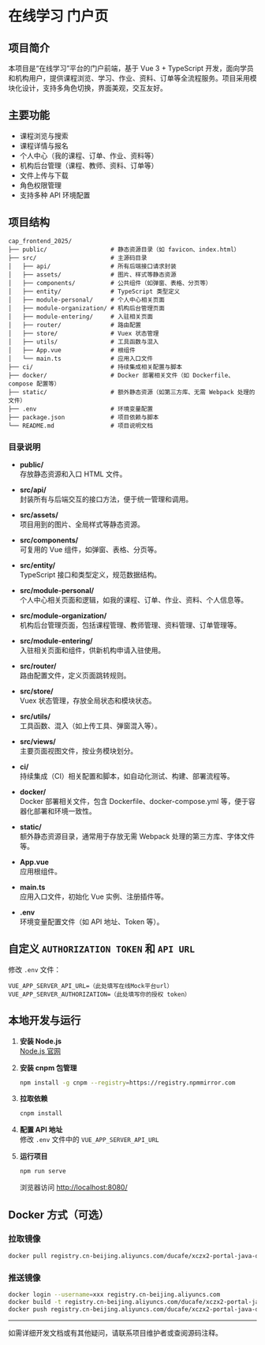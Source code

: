 # 在线学习 门户页

## 项目简介

本项目是“在线学习”平台的门户前端，基于 Vue 3 + TypeScript 开发，面向学员和机构用户，提供课程浏览、学习、作业、资料、订单等全流程服务。项目采用模块化设计，支持多角色切换，界面美观，交互友好。

## 主要功能

- 课程浏览与搜索
- 课程详情与报名
- 个人中心（我的课程、订单、作业、资料等）
- 机构后台管理（课程、教师、资料、订单等）
- 文件上传与下载
- 角色权限管理
- 支持多种 API 环境配置

## 项目结构

```
cap_frontend_2025/
├── public/                  # 静态资源目录（如 favicon、index.html）
├── src/                     # 主源码目录
│   ├── api/                 # 所有后端接口请求封装
│   ├── assets/              # 图片、样式等静态资源
│   ├── components/          # 公共组件（如弹窗、表格、分页等）
│   ├── entity/              # TypeScript 类型定义
│   ├── module-personal/     # 个人中心相关页面
│   ├── module-organization/ # 机构后台管理页面
│   ├── module-entering/     # 入驻相关页面
│   ├── router/              # 路由配置
│   ├── store/               # Vuex 状态管理
│   ├── utils/               # 工具函数与混入
│   ├── App.vue              # 根组件
│   └── main.ts              # 应用入口文件
├── ci/                      # 持续集成相关配置与脚本
├── docker/                  # Docker 部署相关文件（如 Dockerfile、compose 配置等）
├── static/                  # 额外静态资源（如第三方库、无需 Webpack 处理的文件）
├── .env                     # 环境变量配置
├── package.json             # 项目依赖与脚本
└── README.md                # 项目说明文档
```

### 目录说明

- **public/**  
  存放静态资源和入口 HTML 文件。

- **src/api/**  
  封装所有与后端交互的接口方法，便于统一管理和调用。

- **src/assets/**  
  项目用到的图片、全局样式等静态资源。

- **src/components/**  
  可复用的 Vue 组件，如弹窗、表格、分页等。

- **src/entity/**  
  TypeScript 接口和类型定义，规范数据结构。

- **src/module-personal/**  
  个人中心相关页面和逻辑，如我的课程、订单、作业、资料、个人信息等。

- **src/module-organization/**  
  机构后台管理页面，包括课程管理、教师管理、资料管理、订单管理等。

- **src/module-entering/**  
  入驻相关页面和组件，供新机构申请入驻使用。

- **src/router/**  
  路由配置文件，定义页面跳转规则。

- **src/store/**  
  Vuex 状态管理，存放全局状态和模块状态。

- **src/utils/**  
  工具函数、混入（如上传工具、弹窗混入等）。

- **src/views/**  
  主要页面视图文件，按业务模块划分。

- **ci/**  
  持续集成（CI）相关配置和脚本，如自动化测试、构建、部署流程等。

- **docker/**  
  Docker 部署相关文件，包含 Dockerfile、docker-compose.yml 等，便于容器化部署和环境一致性。

- **static/**  
  额外静态资源目录，通常用于存放无需 Webpack 处理的第三方库、字体文件等。

- **App.vue**  
  应用根组件。

- **main.ts**  
  应用入口文件，初始化 Vue 实例、注册插件等。

- **.env**  
  环境变量配置文件（如 API 地址、Token 等）。

## 自定义 `AUTHORIZATION TOKEN` 和 `API URL`

修改 `.env` 文件：

```env
VUE_APP_SERVER_API_URL=（此处填写在线Mock平台url）
VUE_APP_SERVER_AUTHORIZATION=（此处填写你的授权 token）
```

## 本地开发与运行

1. **安装 Node.js**  
   [Node.js 官网](https://nodejs.org/en/)

2. **安装 cnpm 包管理**
   ```sh
   npm install -g cnpm --registry=https://registry.npmmirror.com
   ```

3. **拉取依赖**
   ```sh
   cnpm install
   ```

4. **配置 API 地址**  
   修改 `.env` 文件中的 `VUE_APP_SERVER_API_URL`

5. **运行项目**
   ```sh
   npm run serve
   ```
   浏览器访问 [http://localhost:8080/](http://localhost:8080/)

## Docker 方式（可选）

### 拉取镜像

```sh
docker pull registry.cn-beijing.aliyuncs.com/ducafe/xczx2-portal-java-dev:latest
```

### 推送镜像

```sh
docker login --username=xxx registry.cn-beijing.aliyuncs.com
docker build -t registry.cn-beijing.aliyuncs.com/ducafe/xczx2-portal-java-dev:latest .
docker push registry.cn-beijing.aliyuncs.com/ducafe/xczx2-portal-java-dev:latest
```

---

如需详细开发文档或有其他疑问，请联系项目维护者或查阅源码注释。
